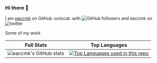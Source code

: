 <!-- <div id="header" align="center">
  <img src="/wiki/cute-astronaut.jpeg" width="300" height="300"/>
</div> -->


### Hi there 👋

I am [eaccmk](https://github.com/eaccmk/) on GitHub :octocat: with ![GitHub followers](https://img.shields.io/github/followers/eaccmk?style=social) and eaccmk on ![twitter](https://img.shields.io/twitter/follow/millankaul?label=eaccmk&style=social)



Some of my work

| Full Stats |Top Languages |
|:--:|:--:|
|![eaccmk's GitHub stats](https://github-readme-stats.vercel.app/api?username=eaccmk&theme=transparent&show_icons=true)|[![Top Languages used in this repo](https://github-readme-stats.vercel.app/api/top-langs/?username=eaccmk&hide=html,css&langs_count=5&layout=compact)](https://github.com/eaccmk/github-readme-stats)|

<!-- Ref https://github.com/anuraghazra/github-readme-stats/blob/master/themes/README.md -->





<!--
**eaccmk/eaccmk** is a ✨ _special_ ✨ repository because its `README.md` (this file) appears on your GitHub profile.

Here are some ideas to get you started:

- 🔭 I’m currently working on ...
- 🌱 I’m currently learning ...
- 👯 I’m looking to collaborate on ...
- 🤔 I’m looking for help with ...
- 💬 Ask me about ...
- 📫 How to reach me: ...
- 😄 Pronouns: ...
- ⚡ Fun fact: ...
-->
